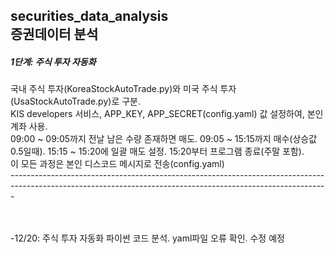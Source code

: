 ## securities_data_analysis<br>증권데이터 분석

<h5>1단계: 주식 투자 자동화</h5>
<h7>국내 주식 투자(KoreaStockAutoTrade.py)와 미국 주식 투자(UsaStockAutoTrade.py)로 구분.<br>
KIS developers 서비스, APP_KEY, APP_SECRET(config.yaml) 값 설정하여, 본인 계좌 사용.<br>
09:00 ~ 09:05까지 전날 남은 수량 존재하면 매도. 09:05 ~ 15:15까지 매수(상승값 0.5일때). 15:15 ~ 15:20에 일괄 매도 설정. 15:20부터 프로그램 종료(주말 포함).<br>
이 모든 과정은 본인 디스코드 메시지로 전송(config.yaml)<br>
  -------------------------------------------------------------------------------------------------------------------------------------------------------------
</h7>
<br>
<br>
<br>


-12/20: 주식 투자 자동화 파이썬 코드 분석. yaml파일 오류 확인. 수정 예정
